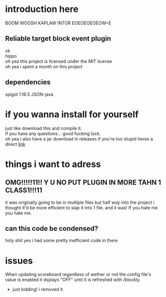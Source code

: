 # introduction here
BOOM WOOSH KAPLAW INTOR EOEOEOEOEOW+E
## Reliable target block event plugin <br />
ok <br />
hippo <br />
oh yea this project is licensed under the MIT license <br />
oh yea i spent a month on this project
## dependencies
spigot 1.16.5
JSON-java
# if you wanna install for yourself
just like download this and compile it. <br />
if you have any questions... good fucking luck. <br />
oh yea i also have a jar download in releases
if you're too stupid heres a direct [link](https://github.com/Hypermnesiaa/Blockly/releases/download/v0.2/Blockly.jar)
# things i want to adress
## OMG!!!!!11!! Y U NO PUT PLUGIN IN MORE TAHN 1 CLASS1!!!11 <br />
it was originally going to be in multiple files but half way into the project i thought it'd be more efficient to slap it into 1 file. and it was! If you hate me you hate me. <br />
## can this code be condensed? <br />
holy shit yes i had some pretty inefficient code in there
# issues
When updating scoreboard regardless of wether or not the config file's value is enabled it dsplays "OFF" until it is refreshed with /blockly.
- just kidding! i removed it.
